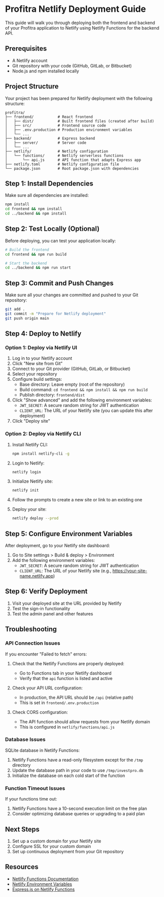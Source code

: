 # Profitra Netlify Deployment Guide

This guide will walk you through deploying both the frontend and backend of your Profitra application to Netlify using Netlify Functions for the backend API.

## Prerequisites

- A Netlify account
- Git repository with your code (GitHub, GitLab, or Bitbucket)
- Node.js and npm installed locally

## Project Structure

Your project has been prepared for Netlify deployment with the following structure:

```
profitra/
├── frontend/           # React frontend
│   ├── dist/           # Built frontend files (created after build)
│   ├── src/            # Frontend source code
│   ├── .env.production # Production environment variables
│   └── ...
├── backend/            # Express backend
│   ├── server/         # Server code
│   └── ...
├── netlify/            # Netlify configuration
│   └── functions/      # Netlify serverless functions
│       └── api.js      # API function that adapts Express app
├── netlify.toml        # Netlify configuration file
└── package.json        # Root package.json with dependencies
```

## Step 1: Install Dependencies

Make sure all dependencies are installed:

```bash
npm install
cd frontend && npm install
cd ../backend && npm install
```

## Step 2: Test Locally (Optional)

Before deploying, you can test your application locally:

```bash
# Build the frontend
cd frontend && npm run build

# Start the backend
cd ../backend && npm run start
```

## Step 3: Commit and Push Changes

Make sure all your changes are committed and pushed to your Git repository:

```bash
git add .
git commit -m "Prepare for Netlify deployment"
git push origin main
```

## Step 4: Deploy to Netlify

### Option 1: Deploy via Netlify UI

1. Log in to your Netlify account
2. Click "New site from Git"
3. Connect to your Git provider (GitHub, GitLab, or Bitbucket)
4. Select your repository
5. Configure build settings:
   - Base directory: Leave empty (root of the repository)
   - Build command: `cd frontend && npm install && npm run build`
   - Publish directory: `frontend/dist`
6. Click "Show advanced" and add the following environment variables:
   - `JWT_SECRET`: A secure random string for JWT authentication
   - `CLIENT_URL`: The URL of your Netlify site (you can update this after deployment)
7. Click "Deploy site"

### Option 2: Deploy via Netlify CLI

1. Install Netlify CLI:
   ```bash
   npm install netlify-cli -g
   ```

2. Login to Netlify:
   ```bash
   netlify login
   ```

3. Initialize Netlify site:
   ```bash
   netlify init
   ```

4. Follow the prompts to create a new site or link to an existing one

5. Deploy your site:
   ```bash
   netlify deploy --prod
   ```

## Step 5: Configure Environment Variables

After deployment, go to your Netlify site dashboard:

1. Go to Site settings > Build & deploy > Environment
2. Add the following environment variables:
   - `JWT_SECRET`: A secure random string for JWT authentication
   - `CLIENT_URL`: The URL of your Netlify site (e.g., https://your-site-name.netlify.app)

## Step 6: Verify Deployment

1. Visit your deployed site at the URL provided by Netlify
2. Test the sign-in functionality
3. Test the admin panel and other features

## Troubleshooting

### API Connection Issues

If you encounter "Failed to fetch" errors:

1. Check that the Netlify Functions are properly deployed:
   - Go to Functions tab in your Netlify dashboard
   - Verify that the `api` function is listed and active

2. Check your API URL configuration:
   - In production, the API URL should be `/api` (relative path)
   - This is set in `frontend/.env.production`

3. Check CORS configuration:
   - The API function should allow requests from your Netlify domain
   - This is configured in `netlify/functions/api.js`

### Database Issues

SQLite database in Netlify Functions:

1. Netlify Functions have a read-only filesystem except for the `/tmp` directory
2. Update the database path in your code to use `/tmp/investpro.db`
3. Initialize the database on each cold start of the function

### Function Timeout Issues

If your functions time out:

1. Netlify Functions have a 10-second execution limit on the free plan
2. Consider optimizing database queries or upgrading to a paid plan

## Next Steps

1. Set up a custom domain for your Netlify site
2. Configure SSL for your custom domain
3. Set up continuous deployment from your Git repository

## Resources

- [Netlify Functions Documentation](https://docs.netlify.com/functions/overview/)
- [Netlify Environment Variables](https://docs.netlify.com/configure-builds/environment-variables/)
- [Express.js on Netlify Functions](https://github.com/netlify/netlify-lambda/tree/master/examples/express)
